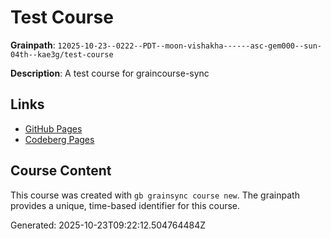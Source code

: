 # Test Course

**Grainpath**: `12025-10-23--0222--PDT--moon-vishakha------asc-gem000--sun-04th--kae3g/test-course`

**Description**: A test course for graincourse-sync

## Links

- [GitHub Pages](https://kae3g.github.io/grainkae3g/12025-10-23--0222--PDT--moon-vishakha------asc-gem000--sun-04th--kae3g/test-course/)
- [Codeberg Pages](https://kae3g.codeberg.page/grainkae3g/12025-10-23--0222--PDT--moon-vishakha------asc-gem000--sun-04th--kae3g/test-course/)

## Course Content

This course was created with `gb grainsync course new`.
The grainpath provides a unique, time-based identifier for this course.

Generated: 2025-10-23T09:22:12.504764484Z
